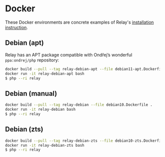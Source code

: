 # Docker

These Docker environments are concrete examples of Relay's [installation instruction](https://relay.so/docs/installation).

## Debian (apt)

Relay has an APT package compatible with Ondřej’s wonderful `ppa:ondrej/php` repository:

```bash
docker build --pull --tag relay-debian-apt --file debian11-apt.Dockerfile .
docker run -it relay-debian-apt bash
$ php --ri relay
```

## Debian (manual)

```bash
docker build --pull --tag relay-debian --file debian10.Dockerfile .
docker run -it relay-debian bash
$ php --ri relay
```

## Debian (zts)

```bash
docker build --pull --tag relay-debian-zts --file debian10-zts.Dockerfile .
docker run -it relay-debian-zts bash
$ php --ri relay
```
